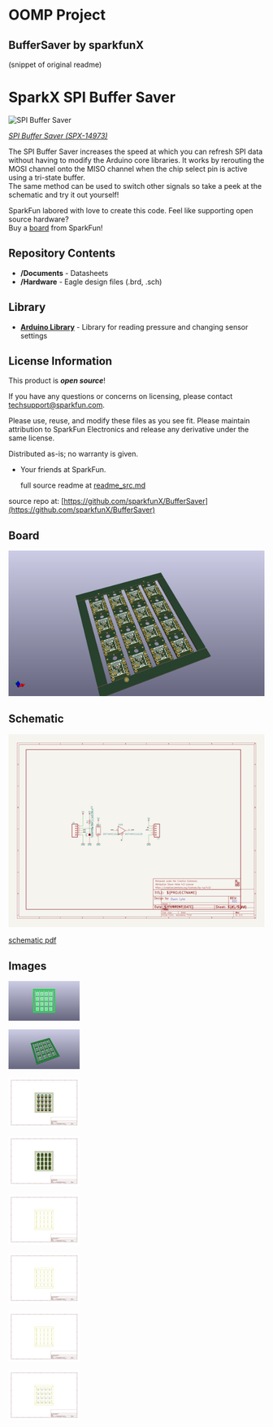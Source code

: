 # OOMP Project  
## BufferSaver  by sparkfunX  
  
(snippet of original readme)  
  
SparkX SPI Buffer Saver  
========================================  
  
![SPI Buffer Saver](https://cdn.sparkfun.com/assets/parts/1/3/2/7/3/14973-SPI_Buffer_Saver-01.jpg)  
  
[*SPI Buffer Saver (SPX-14973)*](https://www.sparkfun.com/products/14973)  
  
The SPI Buffer Saver increases the speed at which you can refresh SPI data without having to modify the Arduino core libraries. It works by rerouting the MOSI channel onto the MISO channel when the chip select pin is active using a tri-state buffer.  
The same method can be used to switch other signals so take a peek at the schematic and try it out yourself!  
  
SparkFun labored with love to create this code. Feel like supporting open source hardware?   
Buy a [board](https://www.sparkfun.com/products/14973) from SparkFun!  
  
Repository Contents  
-------------------  
  
* **/Documents** - Datasheets  
* **/Hardware** - Eagle design files (.brd, .sch)  
  
Library  
--------------  
* **[Arduino Library](https://github.com/sparkfun/SparkFun_LPS25HB_Arduino_Library)** - Library for reading pressure and changing sensor settings  
  
License Information  
-------------------  
  
This product is _**open source**_!   
  
If you have any questions or concerns on licensing, please contact techsupport@sparkfun.com.  
  
Please use, reuse, and modify these files as you see fit. Please maintain attribution to SparkFun Electronics and release any derivative under the same license.  
  
Distributed as-is; no warranty is given.  
  
- Your friends at SparkFun.  
  
  full source readme at [readme_src.md](readme_src.md)  
  
source repo at: [https://github.com/sparkfunX/BufferSaver](https://github.com/sparkfunX/BufferSaver)  
## Board  
  
[![working_3d.png](working_3d_600.png)](working_3d.png)  
## Schematic  
  
[![working_schematic.png](working_schematic_600.png)](working_schematic.png)  
  
[schematic pdf](working_schematic.pdf)  
## Images  
  
[![working_3D_bottom.png](working_3D_bottom_140.png)](working_3D_bottom.png)  
  
[![working_3D_top.png](working_3D_top_140.png)](working_3D_top.png)  
  
[![working_assembly_page_01.png](working_assembly_page_01_140.png)](working_assembly_page_01.png)  
  
[![working_assembly_page_02.png](working_assembly_page_02_140.png)](working_assembly_page_02.png)  
  
[![working_assembly_page_03.png](working_assembly_page_03_140.png)](working_assembly_page_03.png)  
  
[![working_assembly_page_04.png](working_assembly_page_04_140.png)](working_assembly_page_04.png)  
  
[![working_assembly_page_05.png](working_assembly_page_05_140.png)](working_assembly_page_05.png)  
  
[![working_assembly_page_06.png](working_assembly_page_06_140.png)](working_assembly_page_06.png)  
